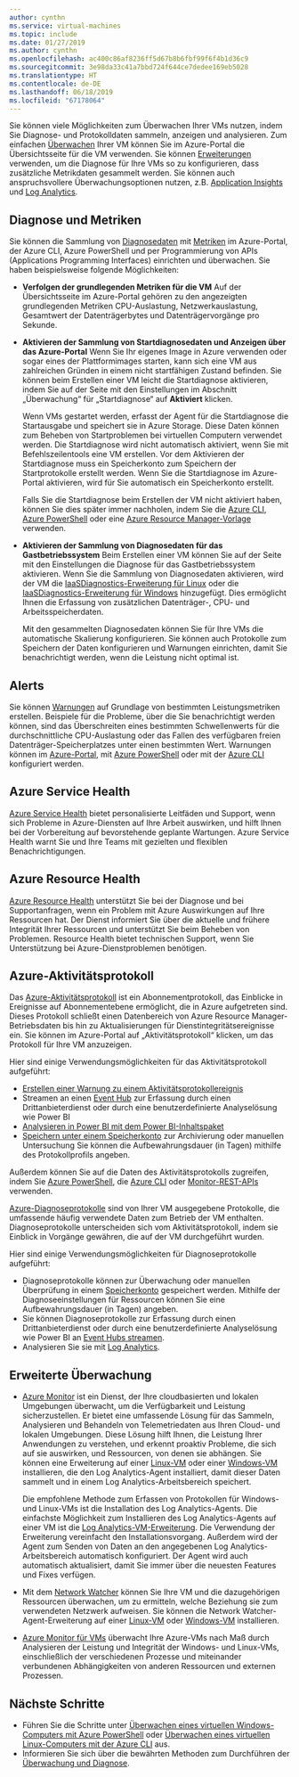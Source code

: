 ```yaml
---
author: cynthn
ms.service: virtual-machines
ms.topic: include
ms.date: 01/27/2019
ms.author: cynthn
ms.openlocfilehash: ac400c86af8236ff5d67b8b6fbf99f6f4b1d36c9
ms.sourcegitcommit: 3e98da33c41a7bbd724f644ce7dedee169eb5028
ms.translationtype: HT
ms.contentlocale: de-DE
ms.lasthandoff: 06/18/2019
ms.locfileid: "67178064"
---
```

Sie können viele Möglichkeiten zum Überwachen Ihrer VMs nutzen, indem Sie Diagnose- und Protokolldaten sammeln, anzeigen und analysieren. Zum einfachen [Überwachen](../articles/azure-monitor/overview.md) Ihrer VM können Sie im Azure-Portal die Übersichtsseite für die VM verwenden. Sie können [Erweiterungen](../articles/virtual-machines/windows/extensions-features.md) verwenden, um die Diagnose für Ihre VMs so zu konfigurieren, dass zusätzliche Metrikdaten gesammelt werden. Sie können auch anspruchsvollere Überwachungsoptionen nutzen, z.B. [Application Insights](../articles/azure-monitor/app/app-insights-overview.md) und [Log Analytics](../articles/azure-monitor/log-query/log-query-overview.md).

## <a name="diagnostics-and-metrics"></a>Diagnose und Metriken 

Sie können die Sammlung von [Diagnosedaten](https://docs.microsoft.com/cli/azure/vm/diagnostics) mit [Metriken](../articles/monitoring-and-diagnostics/monitoring-overview-metrics.md) im Azure-Portal, der Azure CLI, Azure PowerShell und per Programmierung von APIs (Applications Programming Interfaces) einrichten und überwachen. Sie haben beispielsweise folgende Möglichkeiten:

- **Verfolgen der grundlegenden Metriken für die VM** Auf der Übersichtsseite im Azure-Portal gehören zu den angezeigten grundlegenden Metriken CPU-Auslastung, Netzwerkauslastung, Gesamtwert der Datenträgerbytes und Datenträgervorgänge pro Sekunde.

- **Aktivieren der Sammlung von Startdiagnosedaten und Anzeigen über das Azure-Portal** Wenn Sie Ihr eigenes Image in Azure verwenden oder sogar eines der Plattformimages starten, kann sich eine VM aus zahlreichen Gründen in einem nicht startfähigen Zustand befinden. Sie können beim Erstellen einer VM leicht die Startdiagnose aktivieren, indem Sie auf der Seite mit den Einstellungen im Abschnitt „Überwachung“ für „Startdiagnose“ auf **Aktiviert** klicken.

    Wenn VMs gestartet werden, erfasst der Agent für die Startdiagnose die Startausgabe und speichert sie in Azure Storage. Diese Daten können zum Beheben von Startproblemen bei virtuellen Computern verwendet werden. Die Startdiagnose wird nicht automatisch aktiviert, wenn Sie mit Befehlszeilentools eine VM erstellen. Vor dem Aktivieren der Startdiagnose muss ein Speicherkonto zum Speichern der Startprotokolle erstellt werden. Wenn Sie die Startdiagnose im Azure-Portal aktivieren, wird für Sie automatisch ein Speicherkonto erstellt.

    Falls Sie die Startdiagnose beim Erstellen der VM nicht aktiviert haben, können Sie dies später immer nachholen, indem Sie die [Azure CLI](https://docs.microsoft.com/cli/azure/vm/boot-diagnostics), [Azure PowerShell](https://docs.microsoft.com/powershell/module/az.compute/set-azvmbootdiagnostic) oder eine [Azure Resource Manager-Vorlage](../articles/virtual-machines/windows/extensions-diagnostics-template.md) verwenden.

- **Aktivieren der Sammlung von Diagnosedaten für das Gastbetriebssystem** Beim Erstellen einer VM können Sie auf der Seite mit den Einstellungen die Diagnose für das Gastbetriebssystem aktivieren. Wenn Sie die Sammlung von Diagnosedaten aktivieren, wird der VM die [IaaSDiagnostics-Erweiterung für Linux](../articles/virtual-machines/linux/diagnostic-extension.md) oder die [IaaSDiagnostics-Erweiterung für Windows](../articles/virtual-machines/windows/ps-extensions-diagnostics.md) hinzugefügt. Dies ermöglicht Ihnen die Erfassung von zusätzlichen Datenträger-, CPU- und Arbeitsspeicherdaten.

    Mit den gesammelten Diagnosedaten können Sie für Ihre VMs die automatische Skalierung konfigurieren. Sie können auch Protokolle zum Speichern der Daten konfigurieren und Warnungen einrichten, damit Sie benachrichtigt werden, wenn die Leistung nicht optimal ist.

## <a name="alerts"></a>Alerts

Sie können [Warnungen](../articles/azure-monitor/platform/alerts-overview.md) auf Grundlage von bestimmten Leistungsmetriken erstellen. Beispiele für die Probleme, über die Sie benachrichtigt werden können, sind das Überschreiten eines bestimmten Schwellenwerts für die durchschnittliche CPU-Auslastung oder das Fallen des verfügbaren freien Datenträger-Speicherplatzes unter einen bestimmten Wert. Warnungen können im [Azure-Portal](../articles/azure-monitor/platform/alerts-classic-portal.md), mit [Azure PowerShell](../articles/azure-monitor/platform/alerts-classic-portal.md#with-powershell) oder mit der [Azure CLI](../articles/azure-monitor/platform/alerts-classic-portal.md#with-azure-cli) konfiguriert werden.

## <a name="azure-service-health"></a>Azure Service Health

[Azure Service Health](../articles/service-health/service-health-overview.md) bietet personalisierte Leitfäden und Support, wenn sich Probleme in Azure-Diensten auf Ihre Arbeit auswirken, und hilft Ihnen bei der Vorbereitung auf bevorstehende geplante Wartungen. Azure Service Health warnt Sie und Ihre Teams mit gezielten und flexiblen Benachrichtigungen.

## <a name="azure-resource-health"></a>Azure Resource Health

[Azure Resource Health](../articles/service-health/resource-health-overview.md) unterstützt Sie bei der Diagnose und bei Supportanfragen, wenn ein Problem mit Azure Auswirkungen auf Ihre Ressourcen hat. Der Dienst informiert Sie über die aktuelle und frühere Integrität Ihrer Ressourcen und unterstützt Sie beim Beheben von Problemen. Resource Health bietet technischen Support, wenn Sie Unterstützung bei Azure-Dienstproblemen benötigen.

## <a name="azure-activity-log"></a>Azure-Aktivitätsprotokoll

Das [Azure-Aktivitätsprotokoll](../articles/azure-monitor/platform/activity-logs-overview.md) ist ein Abonnementprotokoll, das Einblicke in Ereignisse auf Abonnementebene ermöglicht, die in Azure aufgetreten sind. Dieses Protokoll schließt einen Datenbereich von Azure Resource Manager-Betriebsdaten bis hin zu Aktualisierungen für Dienstintegritätsereignisse ein. Sie können im Azure-Portal auf „Aktivitätsprotokoll“ klicken, um das Protokoll für Ihre VM anzuzeigen.

Hier sind einige Verwendungsmöglichkeiten für das Aktivitätsprotokoll aufgeführt:

- [Erstellen einer Warnung zu einem Aktivitätsprotokollereignis](../articles/azure-monitor/platform/activity-logs-overview.md)
- Streamen an einen [Event Hub](../articles/azure-monitor/platform/activity-logs-stream-event-hubs.md) zur Erfassung durch einen Drittanbieterdienst oder durch eine benutzerdefinierte Analyselösung wie Power BI
- [Analysieren in Power BI mit dem Power BI-Inhaltspaket](https://powerbi.microsoft.com/documentation/powerbi-content-pack-azure-audit-logs/)
- [Speichern unter einem Speicherkonto](../articles/azure-monitor/platform/archive-activity-log.md) zur Archivierung oder manuellen Untersuchung Sie können die Aufbewahrungsdauer (in Tagen) mithilfe des Protokollprofils angeben.

Außerdem können Sie auf die Daten des Aktivitätsprotokolls zugreifen, indem Sie [Azure PowerShell](https://docs.microsoft.com/powershell/module/azurerm.insights/), die [Azure CLI](https://docs.microsoft.com/cli/azure/monitor) oder [Monitor-REST-APIs](https://docs.microsoft.com/rest/api/monitor/) verwenden.

[Azure-Diagnoseprotokolle](../articles/azure-monitor/platform/diagnostic-logs-overview.md) sind von Ihrer VM ausgegebene Protokolle, die umfassende häufig verwendete Daten zum Betrieb der VM enthalten. Diagnoseprotokolle unterscheiden sich vom Aktivitätsprotokoll, indem sie Einblick in Vorgänge gewähren, die auf der VM durchgeführt wurden.

Hier sind einige Verwendungsmöglichkeiten für Diagnoseprotokolle aufgeführt:

- Diagnoseprotokolle können zur Überwachung oder manuellen Überprüfung in einem [Speicherkonto](../articles/azure-monitor/platform/archive-diagnostic-logs.md) gespeichert werden. Mithilfe der Diagnoseeinstellungen für Ressourcen können Sie eine Aufbewahrungsdauer (in Tagen) angeben.
- Sie können Diagnoseprotokolle zur Erfassung durch einen Drittanbieterdienst oder durch eine benutzerdefinierte Analyselösung wie Power BI an [Event Hubs streamen](../articles/azure-monitor/platform/diagnostic-logs-stream-event-hubs.md).
- Analysieren Sie sie mit [Log Analytics](../articles/log-analytics/log-analytics-azure-storage.md).

## <a name="advanced-monitoring"></a>Erweiterte Überwachung

- [Azure Monitor](../articles/azure-monitor/overview.md) ist ein Dienst, der Ihre cloudbasierten und lokalen Umgebungen überwacht, um die Verfügbarkeit und Leistung sicherzustellen. Er bietet eine umfassende Lösung für das Sammeln, Analysieren und Behandeln von Telemetriedaten aus Ihren Cloud- und lokalen Umgebungen. Diese Lösung hilft Ihnen, die Leistung Ihrer Anwendungen zu verstehen, und erkennt proaktiv Probleme, die sich auf sie auswirken, und Ressourcen, von denen sie abhängen. Sie können eine Erweiterung auf einer [Linux-VM](../articles/virtual-machines/linux/extensions-oms.md) oder einer [Windows-VM](../articles/virtual-machines/windows/extensions-oms.md) installieren, die den Log Analytics-Agent installiert, damit dieser Daten sammelt und in einem Log Analytics-Arbeitsbereich speichert.

    Die empfohlene Methode zum Erfassen von Protokollen für Windows- und Linux-VMs ist die Installation des Log Analytics-Agents. Die einfachste Möglichkeit zum Installieren des Log Analytics-Agents auf einer VM ist die [Log Analytics-VM-Erweiterung](../articles/log-analytics/log-analytics-azure-vm-extension.md). Die Verwendung der Erweiterung vereinfacht den Installationsvorgang. Außerdem wird der Agent zum Senden von Daten an den angegebenen Log Analytics-Arbeitsbereich automatisch konfiguriert. Der Agent wird auch automatisch aktualisiert, damit Sie immer über die neuesten Features und Fixes verfügen.

- Mit dem [Network Watcher](../articles/network-watcher/network-watcher-monitoring-overview.md) können Sie Ihre VM und die dazugehörigen Ressourcen überwachen, um zu ermitteln, welche Beziehung sie zum verwendeten Netzwerk aufweisen. Sie können die Network Watcher-Agent-Erweiterung auf einer [Linux-VM](../articles/virtual-machines/linux/extensions-nwa.md) oder [Windows-VM](../articles/virtual-machines/windows/extensions-nwa.md) installieren.

- [Azure Monitor für VMs](../articles/azure-monitor/insights/vminsights-overview.md) überwacht Ihre Azure-VMs nach Maß durch Analysieren der Leistung und Integrität der Windows- und Linux-VMs, einschließlich der verschiedenen Prozesse und miteinander verbundenen Abhängigkeiten von anderen Ressourcen und externen Prozessen. 

## <a name="next-steps"></a>Nächste Schritte
- Führen Sie die Schritte unter [Überwachen eines virtuellen Windows-Computers mit Azure PowerShell](../articles/virtual-machines/windows/tutorial-monitoring.md) oder [Überwachen eines virtuellen Linux-Computers mit der Azure CLI](../articles/virtual-machines/linux/tutorial-monitoring.md) aus.
- Informieren Sie sich über die bewährten Methoden zum Durchführen der [Überwachung und Diagnose](https://docs.microsoft.com/azure/architecture/best-practices/monitoring).
